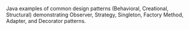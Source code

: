 Java examples of common design patterns (Behavioral, Creational, Structural) demonstrating Observer, Strategy, Singleton, Factory Method, Adapter, and Decorator patterns.
